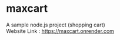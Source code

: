 # maxcart
A sample node.js project (shopping cart) <br>
Website Link  : https://maxcart.onrender.com

